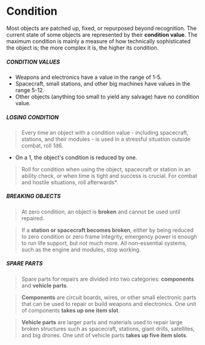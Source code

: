 
# Condition

 Most objects are patched up, fixed, or repurposed beyond recognition. The current state of some objects are represented by their **condition value**. The maximum condition is mainly a measure of how technically sophisticated the object is; the more complex it is, the higher its condition.

##### CONDITION VALUES
- Weapons and electronics have a value in the range of 1-5.
- Spacecraft, small stations, and other big machines have values in the range 5-12.
- Other objects (anything too small to yield any salvage) have no condition value.


##### LOSING CONDITION
> Every time an object with a condition value - including spacecraft, stations, and their modules - is used in a stressful situation outside combat, roll 1d6.
- On a 1, the object's condition is reduced by one.
> Roll for condition when using the object, spacecraft or station in an ability check, or when time is tight and success is crucial. For combat and hostile situations, roll afterwards*.


##### BREAKING OBJECTS
> At zero condition, an object is **broken** and cannot be used until repaired.

> If a **station or spacecraft becomes broken**, either by  being reduced to zero condition or zero frame integrity, emergency power is enough to run life support, but not much more. All non-essential systems, such as the engine and modules, stop working.


##### SPARE PARTS
> Spare parts for repairs are divided into two categories: **components** and **vehicle parts**.

> **Components** are circuit boards, wires, or other small electronic parts that can be used to repair or build weapons and electronics. One unit of components **takes up one item slot**.

> **Vehicle parts** are larger parts and materials used to repair large broken structures such as spacecraft, stations, giant drills, satellites, and big drones. One unit of vehicle parts **takes up five item slots**.



